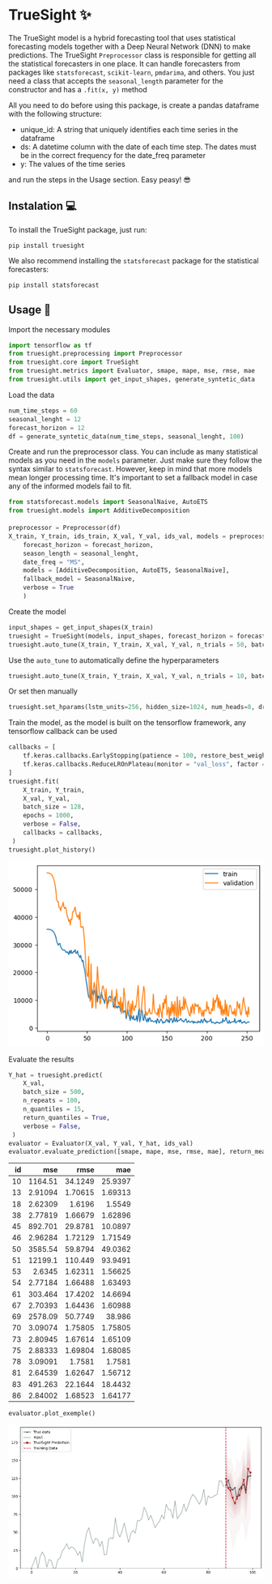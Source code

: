 # TrueSight ✨

The TrueSight model is a hybrid forecasting tool that uses statistical forecasting models together with a Deep Neural Network (DNN) to make predictions. The TrueSight `Preprocessor` class is responsible for getting all the statistical forecasters in one place. It can handle forecasters from packages like `statsforecast`, `scikit-learn`, `pmdarima`, and others. You just need a class that accepts the `seasonal_length` parameter for the constructor and has a `.fit(x, y)` method

All you need to do before using this package, is create a pandas dataframe with the following structure:

 - unique_id: A string that uniquely identifies each time series in the dataframe
 - ds: A datetime column with the date of each time step. The dates must be in the correct frequency for the date_freq parameter
 - y: The values of the time series

and run the steps in the Usage section. Easy peasy! 😎

## Instalation 💻

To install the TrueSight package, just run:

```
pip install truesight
```

We also recommend installing the `statsforecast` package for the statistical forecasters:

```
pip install statsforecast
```

## Usage 🚀

Import the necessary modules

``` python
import tensorflow as tf
from truesight.preprocessing import Preprocessor
from truesight.core import TrueSight
from truesight.metrics import Evaluator, smape, mape, mse, rmse, mae
from truesight.utils import get_input_shapes, generate_syntetic_data
```

Load the data

``` python
num_time_steps = 60
seasonal_lenght = 12
forecast_horizon = 12
df = generate_syntetic_data(num_time_steps, seasonal_lenght, 100)
```
Create and run the preprocessor class. You can include as many statistical models as you need in the `models` parameter. Just make sure they follow the syntax similar to `statsforecast`. However, keep in mind that more models mean longer processing time. It's important to set a fallback model in case any of the informed models fail to fit.

``` python
from statsforecast.models import SeasonalNaive, AutoETS
from truesight.models import AdditiveDecomposition

preprocessor = Preprocessor(df)
X_train, Y_train, ids_train, X_val, Y_val, ids_val, models = preprocessor.make_dataset(
    forecast_horizon = forecast_horizon, 
    season_length = seasonal_lenght,
    date_freq = "MS", 
    models = [AdditiveDecomposition, AutoETS, SeasonalNaive], 
    fallback_model = SeasonalNaive,
    verbose = True
    )
```

Create the model

``` python
input_shapes = get_input_shapes(X_train)
truesight = TrueSight(models, input_shapes, forecast_horizon = forecast_horizon)
truesight.auto_tune(X_train, Y_train, X_val, Y_val, n_trials = 50, batch_size = 512, epochs = 5)
```

Use the `auto_tune` to automatically define the hyperparameters

``` python
truesight.auto_tune(X_train, Y_train, X_val, Y_val, n_trials = 10, batch_size = 512, epochs = 5)
```

Or set then manually

``` python
truesight.set_hparams(lstm_units=256, hidden_size=1024, num_heads=8, dropout_rate=0.1)
```

Train the model, as the model is built on the tensorflow framework, any tensorflow callback can be used

``` python
callbacks = [
    tf.keras.callbacks.EarlyStopping(patience = 100, restore_best_weights = True, monitor = "val_loss"),
    tf.keras.callbacks.ReduceLROnPlateau(monitor = "val_loss", factor = 0.5, patience = 25, verbose = 1),
]
truesight.fit(
    X_train, Y_train, 
    X_val, Y_val, 
    batch_size = 128, 
    epochs = 1000, 
    verbose = False, 
    callbacks = callbacks,
 )
truesight.plot_history()
```
![Training Log](figures/training_history.png)


Evaluate the results

``` python
Y_hat = truesight.predict(
    X_val, 
    batch_size = 500, 
    n_repeats = 100, 
    n_quantiles = 15, 
    return_quantiles = True, 
    verbose = False,
 )
evaluator = Evaluator(X_val, Y_val, Y_hat, ids_val)
evaluator.evaluate_prediction([smape, mape, mse, rmse, mae], return_mean=False)
```
| id |         mse |      rmse |      mae |
|---:|------------:|----------:|---------:|
| 10 |  1164.51    |  34.1249  | 25.9397  |
| 13 |     2.91094 |   1.70615 |  1.69313 |
| 18 |     2.62309 |   1.6196  |  1.5549  |
| 38 |     2.77819 |   1.66679 |  1.62896 |
| 45 |   892.701   |  29.8781  | 10.0897  |
| 46 |     2.96284 |   1.72129 |  1.71549 |
| 50 |  3585.54    |  59.8794  | 49.0362  |
| 51 | 12199.1     | 110.449   | 93.9491  |
| 53 |     2.6345  |   1.62311 |  1.56625 |
| 54 |     2.77184 |   1.66488 |  1.63493 |
| 61 |   303.464   |  17.4202  | 14.6694  |
| 67 |     2.70393 |   1.64436 |  1.60988 |
| 69 |  2578.09    |  50.7749  | 38.986   |
| 70 |     3.09074 |   1.75805 |  1.75805 |
| 73 |     2.80945 |   1.67614 |  1.65109 |
| 75 |     2.88333 |   1.69804 |  1.68085 |
| 78 |     3.09091 |   1.7581  |  1.7581  |
| 81 |     2.64539 |   1.62647 |  1.56712 |
| 83 |   491.263   |  22.1644  | 18.4432  |
| 86 |     2.84002 |   1.68523 |  1.64177 |

``` python
evaluator.plot_exemple()
```
![Output Exemple](figures/output.png)
